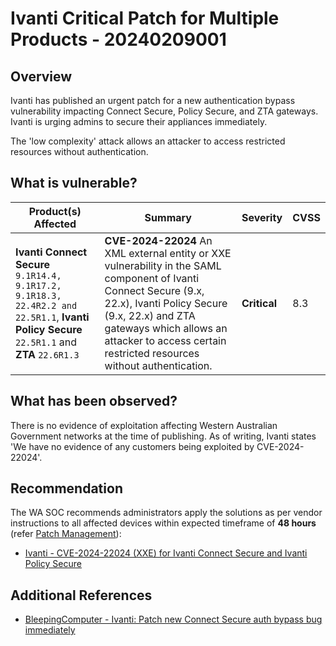 # Ivanti Critical Patch for Multiple Products - 20240209001

## Overview

Ivanti has published an urgent patch for a new authentication bypass vulnerability impacting Connect Secure, Policy Secure, and ZTA gateways. Ivanti is urging admins to secure their appliances immediately.

The 'low complexity' attack allows an attacker to access restricted resources without authentication.

## What is vulnerable?

| Product(s) Affected | Summary | Severity     | CVSS |
| ------------------- | ------- | ------------ | ---- |
| **Ivanti Connect Secure** `9.1R14.4, 9.1R17.2, 9.1R18.3, 22.4R2.2 and 22.5R1.1`, **Ivanti Policy Secure** `22.5R1.1` and **ZTA** `22.6R1.3` | **CVE-2024-22024** An XML external entity or XXE vulnerability in the SAML component of Ivanti Connect Secure (9.x, 22.x), Ivanti Policy Secure (9.x, 22.x) and ZTA gateways which allows an attacker to access certain restricted resources without authentication.        | **Critical** | 8.3  |

## What has been observed?

There is no evidence of exploitation affecting Western Australian Government networks at the time of publishing. As of writing, Ivanti states 'We have no evidence of any customers being exploited by CVE-2024-22024'.

## Recommendation

The WA SOC recommends administrators apply the solutions as per vendor instructions to all affected devices within expected timeframe of **48 hours** (refer [Patch Management](../guidelines/patch-management.md)):

- [Ivanti - CVE-2024-22024 (XXE) for Ivanti Connect Secure and Ivanti Policy Secure
](https://forums.ivanti.com/s/article/CVE-2024-22024-XXE-for-Ivanti-Connect-Secure-and-Ivanti-Policy-Secure?language=en_US)

## Additional References

- [BleepingComputer - Ivanti: Patch new Connect Secure auth bypass bug immediately](https://www.bleepingcomputer.com/news/security/ivanti-patch-new-connect-secure-auth-bypass-bug-immediately/)
